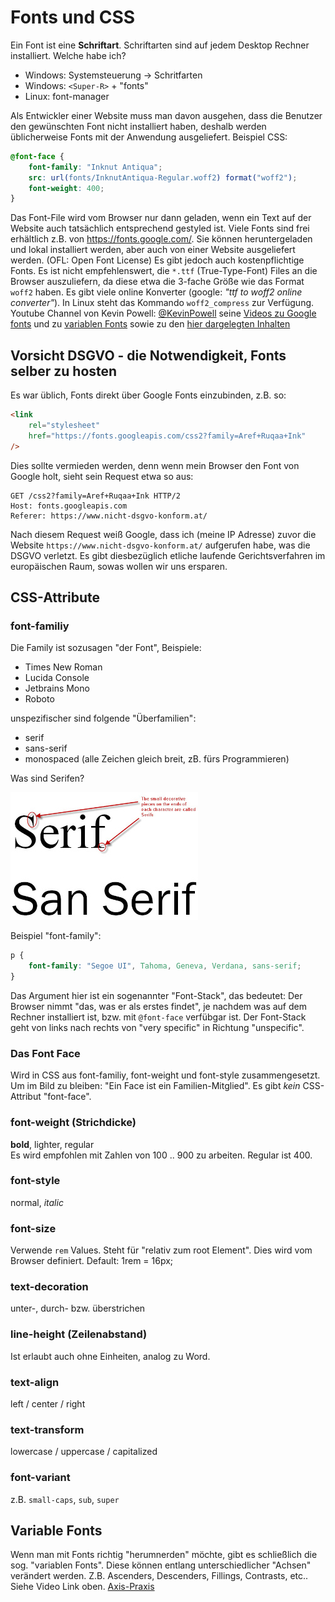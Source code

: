 # Fonts und CSS

Ein Font ist eine **Schriftart**. Schriftarten sind auf jedem Desktop Rechner
installiert. Welche habe ich?

-   Windows: Systemsteuerung -> Schritfarten
-   Windows: `<Super-R>` + "fonts"
-   Linux: font-manager

Als Entwickler einer Website muss man davon ausgehen, dass die Benutzer den
gewünschten Font nicht installiert haben, deshalb werden üblicherweise Fonts mit
der Anwendung ausgeliefert. Beispiel CSS:

```css
@font-face {
    font-family: "Inknut Antiqua";
    src: url(fonts/InknutAntiqua-Regular.woff2) format("woff2");
    font-weight: 400;
}
```

Das Font-File wird vom Browser nur dann geladen, wenn ein Text auf der Website
auch tatsächlich entsprechend gestyled ist. Viele Fonts sind frei erhältlich
z.B. von <https://fonts.google.com/>. Sie können heruntergeladen und lokal
installiert werden, aber auch von einer Website ausgeliefert werden. (OFL: Open
Font License) Es gibt jedoch auch kostenpflichtige Fonts. Es ist nicht
empfehlenswert, die `*.ttf` (True-Type-Font) Files an die Browser auszuliefern,
da diese etwa die 3-fache Größe wie das Format `woff2` haben. Es gibt viele
online Konverter (google: _"ttf to woff2 online converter"_). In Linux steht das
Kommando `woff2_compress` zur Verfügung. Youtube Channel von Kevin Powell:
[@KevinPowell](https://www.youtube.com/@KevinPowell) seine
[Videos zu Google fonts](https://youtu.be/zK-yy6C2Nck) und zu
[variablen Fonts](https://www.youtube.com/watch?v=0fVymQ7SZw0) sowie zu den
[hier dargelegten Inhalten](https://youtu.be/Y5TYDo9Qcv4)

## Vorsicht DSGVO - die Notwendigkeit, Fonts selber zu hosten

Es war üblich, Fonts direkt über Google Fonts einzubinden, z.B. so:

```html
<link
    rel="stylesheet"
    href="https://fonts.googleapis.com/css2?family=Aref+Ruqaa+Ink"
/>
```

Dies sollte vermieden werden, denn wenn mein Browser den Font von Google holt,
sieht sein Request etwa so aus:

```code
GET /css2?family=Aref+Ruqaa+Ink HTTP/2
Host: fonts.googleapis.com
Referer: https://www.nicht-dsgvo-konform.at/
```

Nach diesem Request weiß Google, dass ich (meine IP Adresse) zuvor die Website
`https://www.nicht-dsgvo-konform.at/` aufgerufen habe, was die DSGVO verletzt.
Es gibt diesbezüglich etliche laufende Gerichtsverfahren im europäischen Raum,
sowas wollen wir uns ersparen.

## CSS-Attribute

### font-familiy

Die Family ist sozusagen "der Font", Beispiele:

-   Times New Roman
-   Lucida Console
-   Jetbrains Mono
-   Roboto

unspezifischer sind folgende "Überfamilien":

-   serif
-   sans-serif
-   monospaced (alle Zeichen gleich breit, zB. fürs Programmieren)

Was sind Serifen?

![Bild](serif.jpg)

Beispiel "font-family":

```css
p {
    font-family: "Segoe UI", Tahoma, Geneva, Verdana, sans-serif;
}
```

Das Argument hier ist ein sogenannter "Font-Stack", das bedeutet: Der Browser
nimmt "das, was er als erstes findet", je nachdem was auf dem Rechner
installiert ist, bzw. mit `@font-face` verfübgar ist. Der Font-Stack geht von
links nach rechts von "very specific" in Richtung "unspecific".

### Das Font Face

Wird in CSS aus font-familiy, font-weight und font-style zusammengesetzt. Um im
Bild zu bleiben: "Ein Face ist ein Familien-Mitglied". Es gibt _kein_
CSS-Attribut "font-face".

### font-weight (Strichdicke)

**bold**, lighter, regular\
Es wird empfohlen mit Zahlen von 100 .. 900 zu arbeiten. Regular ist 400.

### font-style

normal, _italic_

### font-size

Verwende `rem` Values. Steht für "relativ zum root Element". Dies wird vom
Browser definiert. Default: 1rem = 16px;

### text-decoration

unter-, durch- bzw. überstrichen

### line-height (Zeilenabstand)

Ist erlaubt auch ohne Einheiten, analog zu Word.

### text-align

left / center / right

### text-transform

lowercase / uppercase / capitalized

### font-variant

z.B. `small-caps`, `sub`, `super`

## Variable Fonts

Wenn man mit Fonts richtig "herumnerden" möchte, gibt es schließlich die sog.
"variablen Fonts". Diese können entlang unterschiedlicher "Achsen" verändert
werden. Z.B. Ascenders, Descenders, Fillings, Contrasts, etc.. Siehe Video Link
oben. [Axis-Praxis](https://www.axis-praxis.org/)

